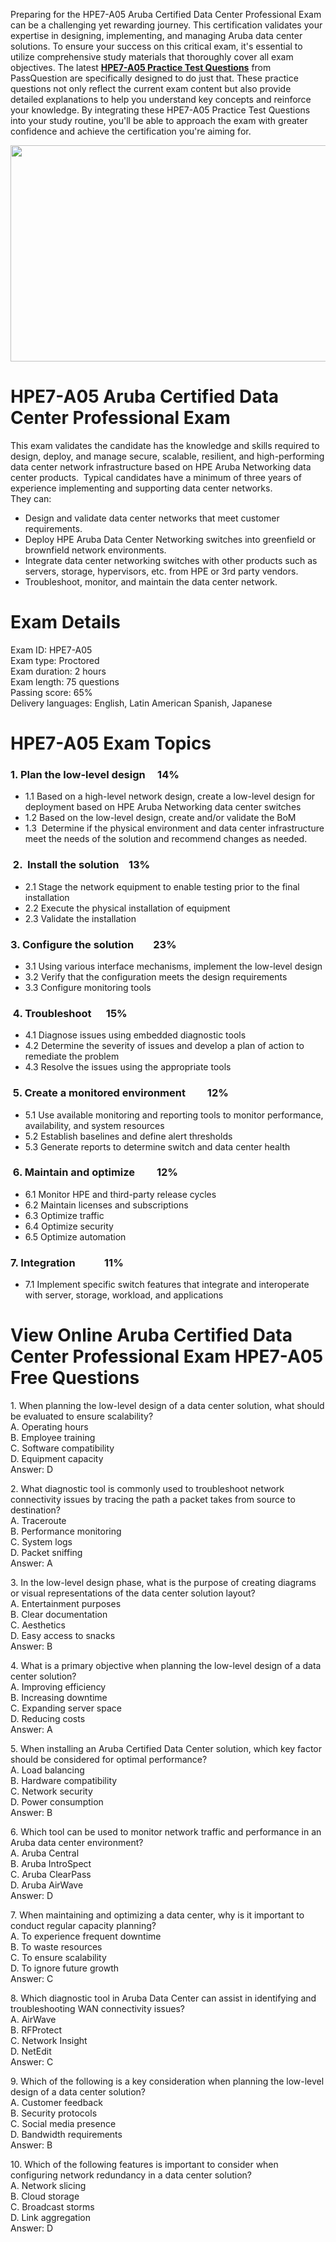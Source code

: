 <p>Preparing for the HPE7-A05 Aruba Certified Data Center Professional Exam can be a challenging yet rewarding journey. This certification validates your expertise in designing, implementing, and managing Aruba data center solutions. To ensure your success on this critical exam, it&#39;s essential to utilize comprehensive study materials that thoroughly cover all exam objectives. The latest <strong><a href="https://www.passquestion.com/hpe7-a05.html">HPE7-A05 Practice Test Questions</a></strong> from PassQuestion are specifically designed to do just that. These practice questions not only reflect the current exam content but also provide detailed explanations to help you understand key concepts and reinforce your knowledge. By integrating these HPE7-A05 Practice Test Questions into your study routine, you&#39;ll be able to approach the exam with greater confidence and achieve the certification you&#39;re aiming for.</p>

<p><img alt="" src="https://www.passquestion.com/uploads/pqcom/images/20240904/d40253be6ae4babe4a4a43871d6925b7.png" style="height:346px; width:618px" /></p>

<h1>HPE7-A05 Aruba Certified Data Center Professional Exam</h1>

<p>This exam validates the candidate has the knowledge and skills required to design, deploy, and manage secure, scalable, resilient, and high-performing data center network infrastructure based on HPE Aruba Networking data center products. &nbsp;Typical candidates have a minimum of three years of experience implementing and supporting data center networks.<br />
They can:</p>

<ul>
	<li>Design and validate data center networks that meet customer requirements.</li>
	<li>Deploy HPE Aruba Data Center Networking switches into greenfield or brownfield network environments.</li>
	<li>Integrate data center networking switches with other products such as servers, storage, hypervisors, etc. from HPE or 3rd party vendors.</li>
	<li>Troubleshoot, monitor, and maintain the data center network.</li>
</ul>

<h1>Exam Details</h1>

<p>Exam ID: HPE7-A05<br />
Exam type: Proctored<br />
Exam duration: 2 hours<br />
Exam length: 75 questions<br />
Passing score: 65%<br />
Delivery languages: English, Latin American Spanish, Japanese</p>

<h1>HPE7-A05 Exam Topics</h1>

<h3>1. Plan the low-level design &nbsp; &nbsp; 14%</h3>

<ul>
	<li>1.1 Based on a high-level network design, create a low-level design for deployment based on HPE Aruba Networking data center switches</li>
	<li>1.2 Based on the low-level design, create and/or validate the BoM</li>
	<li>1.3 &nbsp;Determine if the physical environment and data center infrastructure meet the needs of the solution and recommend changes as needed.</li>
</ul>

<h3>&nbsp;2. &nbsp;Install the solution &nbsp; &nbsp;13%</h3>

<ul>
	<li>2.1 Stage the network equipment to enable testing prior to the final installation</li>
	<li>2.2 Execute the physical installation of equipment</li>
	<li>2.3 Validate the installation&nbsp;</li>
</ul>

<h3>3. Configure the solution &nbsp; &nbsp; &nbsp; &nbsp;23%</h3>

<ul>
	<li>3.1 Using various interface mechanisms, implement the low-level design</li>
	<li>3.2 Verify that the configuration meets the design requirements</li>
	<li>3.3 Configure monitoring tools</li>
</ul>

<h3>&nbsp;4. Troubleshoot &nbsp; &nbsp; &nbsp;15%</h3>

<ul>
	<li>4.1 Diagnose issues using embedded diagnostic tools</li>
	<li>4.2 Determine the severity of issues and develop a plan of action to remediate the problem</li>
	<li>4.3 Resolve the issues using the appropriate tools&nbsp;</li>
</ul>

<h3>&nbsp;5. Create a monitored environment &nbsp; &nbsp; &nbsp; &nbsp; 12%</h3>

<ul>
	<li>5.1 Use available monitoring and reporting tools to monitor performance, availability, and system resources</li>
	<li>5.2 Establish baselines and define alert thresholds&nbsp;</li>
	<li>5.3 Generate reports to determine switch and data center health&nbsp;</li>
</ul>

<h3>&nbsp;6. Maintain and optimize &nbsp; &nbsp; &nbsp; &nbsp; 12%</h3>

<ul>
	<li>6.1 Monitor HPE and third-party release cycles</li>
	<li>6.2 Maintain licenses and subscriptions</li>
	<li>6.3 Optimize traffic&nbsp;</li>
	<li>6.4 Optimize security&nbsp;</li>
	<li>6.5 Optimize automation</li>
</ul>

<h3>7. Integration &nbsp; &nbsp; &nbsp; &nbsp; &nbsp; &nbsp;11%</h3>

<ul>
	<li>7.1 Implement specific switch features that integrate and interoperate with server, storage, workload, and applications</li>
</ul>

<h1>View Online Aruba Certified Data Center Professional Exam HPE7-A05 Free Questions</h1>

<p>1. When planning the low-level design of a data center solution, what should be evaluated to ensure scalability?<br />
A. Operating hours<br />
B. Employee training<br />
C. Software compatibility<br />
D. Equipment capacity<br />
Answer: D</p>

<p>2. What diagnostic tool is commonly used to troubleshoot network connectivity issues by tracing the path a packet takes from source to destination?<br />
A. Traceroute<br />
B. Performance monitoring<br />
C. System logs<br />
D. Packet sniffing<br />
Answer: A</p>

<p>3. In the low-level design phase, what is the purpose of creating diagrams or visual representations of the data center solution layout?<br />
A. Entertainment purposes<br />
B. Clear documentation<br />
C. Aesthetics<br />
D. Easy access to snacks<br />
Answer: B</p>

<p>4. What is a primary objective when planning the low-level design of a data center solution?<br />
A. Improving efficiency<br />
B. Increasing downtime<br />
C. Expanding server space<br />
D. Reducing costs<br />
Answer: A</p>

<p>5. When installing an Aruba Certified Data Center solution, which key factor should be considered for optimal performance?<br />
A. Load balancing<br />
B. Hardware compatibility<br />
C. Network security<br />
D. Power consumption<br />
Answer: B</p>

<p>6. Which tool can be used to monitor network traffic and performance in an Aruba data center environment?<br />
A. Aruba Central<br />
B. Aruba IntroSpect<br />
C. Aruba ClearPass<br />
D. Aruba AirWave<br />
Answer: D</p>

<p>7. When maintaining and optimizing a data center, why is it important to conduct regular capacity planning?<br />
A. To experience frequent downtime<br />
B. To waste resources<br />
C. To ensure scalability<br />
D. To ignore future growth<br />
Answer: C</p>

<p>8. Which diagnostic tool in Aruba Data Center can assist in identifying and troubleshooting WAN connectivity issues?<br />
A. AirWave<br />
B. RFProtect<br />
C. Network Insight<br />
D. NetEdit<br />
Answer: C</p>

<p>9. Which of the following is a key consideration when planning the low-level design of a data center solution?<br />
A. Customer feedback<br />
B. Security protocols<br />
C. Social media presence<br />
D. Bandwidth requirements<br />
Answer: B</p>

<p>10. Which of the following features is important to consider when configuring network redundancy in a data center solution?<br />
A. Network slicing<br />
B. Cloud storage<br />
C. Broadcast storms<br />
D. Link aggregation<br />
Answer: D</p>
